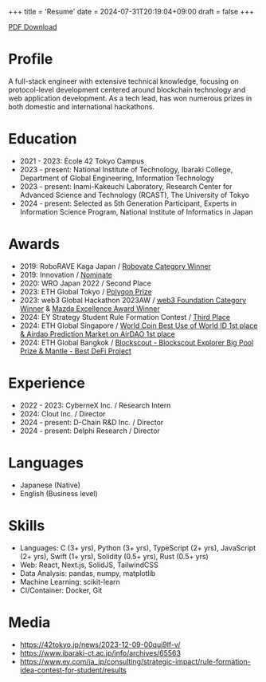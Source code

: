 +++
title = 'Resume'
date = 2024-07-31T20:19:04+09:00
draft = false
+++

[PDF Download](/maobushi's_resume.pdf)

# Profile

A full-stack engineer with extensive technical knowledge, focusing on protocol-level development centered around blockchain technology and web application development. As a tech lead, has won numerous prizes in both domestic and international hackathons.

# Education

- 2021 - 2023: École 42 Tokyo Campus
- 2023 - present: National Institute of Technology, Ibaraki College, Department of Global Engineering, Information Technology
- 2023 - present: Inami-Kakeuchi Laboratory, Research Center for Advanced Science and Technology (RCAST), The University of Tokyo
- 2024 - present: Selected as 5th Generation Participant, Experts in Information Science Program, National Institute of Informatics in Japan

# Awards

- 2019: RoboRAVE Kaga Japan / [Robovate Category Winner](https://www.roborave-kaga.com/result-2019/)
- 2019: Innovation / [Nominate](https://www.inno.go.jp/result/2019/generation/nominate/)
- 2020: WRO Japan 2022 / Second Place
- 2023: ETH Global Tokyo / [Polygon Prize](https://ethglobal.com/showcase/chatgroupwallet-dvv0y)
- 2023: web3 Global Hackathon 2023AW / [web3 Foundation Category Winner](https://github.com/maobushi/CarbonMobilityLedger) & [Mazda Excellence Award Winner](https://github.com/wasabijiro/enn-drive)
- 2024: EY Strategy Student Rule Formation Contest / [Third Place](https://www.ey.com/ja_jp/consulting/strategic-impact/rule-formation-idea-contest-for-student/results)
- 2024: ETH Global Singapore / [World Coin Best Use of World ID 1st place & Airdao Prediction Market on AirDAO 1st place](https://ethglobal.com/showcase/trendmarket-kummv)
- 2024: ETH Global Bangkok / [Blockscout - Blockscout Explorer Big Pool Prize & Mantle - Best DeFi Project](https://ethglobal.com/showcase/preswap-essr5)

# Experience

- 2022 - 2023: CyberneX Inc. / Research Intern
- 2024: Clout Inc. / Director
- 2024 - present: D-Chain R&D Inc. / Director
- 2024 - present: Delphi Research / Director

# Languages

- Japanese (Native)
- English (Business level)

# Skills

- Languages: C (3+ yrs), Python (3+ yrs), TypeScript (2+ yrs), JavaScript (2+ yrs), Swift (1+ yrs), Solidity (0.5+ yrs), Rust (0.5+ yrs)
- Web: React, Next.js, SolidJS, TailwindCSS
- Data Analysis: pandas, numpy, matplotlib
- Machine Learning: scikit-learn
- CI/Container: Docker, Git

# Media

- https://42tokyo.jp/news/2023-12-09-00quj9lf-v/
- https://www.ibaraki-ct.ac.jp/info/archives/65563
- https://www.ey.com/ja_jp/consulting/strategic-impact/rule-formation-idea-contest-for-student/results